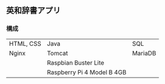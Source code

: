 ## 英和辞書アプリ
### 構成
||||
|---|---|---|
|HTML, CSS|Java|SQL|
|Nginx|Tomcat|MariaDB|
||Raspbian Buster Lite||
||Raspberry Pi 4 Model B 4GB||